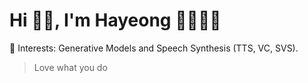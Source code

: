<!-- <div align="right">
<a href="https://hits.seeyoufarm.com"><img src="https://hits.seeyoufarm.com/api/count/incr/badge.svg?url=https%3A%2F%2Fgithub.com%2Fchy0428&count_bg=%23F58F9D&title_bg=%23555555&icon=&icon_color=%23E7E7E7&title=profile+view&edge_flat=false" align="right" //></a>
<!-- <img src="https://gpvc.arturio.dev/chy0428" align="right" /> -->
  
<h1 align="left">Hi 👋🏻,  I'm Hayeong 👩🏻‍💻🍒</h1>


🤍 Interests:  Generative Models and Speech Synthesis (TTS, VC, SVS).

> Love what you do
 
